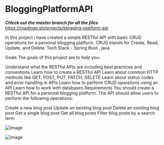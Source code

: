 # BloggingPlatformAPI
***CHeck out the master branch for all the files***
https://roadmap.sh/projects/blogging-platform-api

In this project i have created a simple RESTful API with basic CRUD operations for a personal blogging platform. CRUD stands for Create, Read, Update, and Delete.
Tech Stack - Spring Boot , java

Goals
The goals of this project are to help you:

Understand what the RESTful APIs are including best practices and conventions
Learn how to create a RESTful API
Learn about common HTTP methods like GET, POST, PUT, PATCH, DELETE
Learn about status codes and error handling in APIs
Learn how to perform CRUD operations using an API
Learn how to work with databases
Requirements
You should create a RESTful API for a personal blogging platform. The API should allow users to perform the following operations:

Create a new blog post
Update an existing blog post
Delete an existing blog post
Get a single blog post
Get all blog posts
Filter blog posts by a search term

![image](https://github.com/user-attachments/assets/9932ada2-7a83-4d74-a1d8-466a3b55e758)

![image](https://github.com/user-attachments/assets/29c5e363-f040-4ca8-b0d3-3d2c7cd653de)


